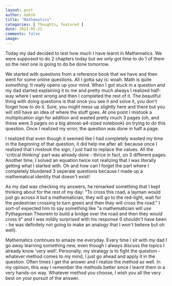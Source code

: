 ```yaml
---
layout: post
author: daksh
title: "Mathematics"
categories: [ Thoughts, featured ]
date: 2022-05-21
comments: false
image: 
---
```

Today my dad decided to test how much I have learnt in Mathematics. We were supposed to do 2 chapters today but we only got time to do 1 of them so the next one is going to do be done tomorrow. 

We started with questions from a reference book that we have and then went for some online questions. All I gotta say is: woah. Math is quite *something*. It really opens up your mind. When I got stuck in a question and my dad started explaining it to me and pretty much always I realized half-way where I went wrong and then I completed the rest of it. The beautiful thing with doing questions is that once you see it and solve it, you don't forget how to do it. Sure, you might mess up slightly here and there but you will still have an idea of where the stuff goes. At one point I mistook a multiplication sign for addition and wasted pretty much 3 pages (oh, and these were 3 pages on a big almost-a4-sized notebook) on trying to do this question. Once I realized my error, the question was done in half a page.

I realized that even though it seemed like I had completely wasted my time in the beginning of that question, it did help me after all: because once I realized that I mistook the sign, I just had to replace the values. All the 'critical thinking' part was already done - thrice in fact, on 3 different pages. Another time, I solved an equation twice not realizing that I was literally getting what I started with. Oh and how can I forget the part where I completely blundered 3 seperate questions because I made up a mathematical identity that doesn't exist!

As my dad was checking my answers, he remarked something that I kept thinking about for the rest of my day: "To cross this road, a layman would just go across it but a mathematician, they will go to the red-light, wait for the pedestrian crossing to turn green and then they will cross the road." I sort-of  expected him to say something like "a mathematician will use Pythagorean Theorem to build a bridge over the road and then they would cross it" and I was mildly surprised with his response (I shouldn't have been - he was definitely not going to make an analogy that I won't believe but oh well). 

Mathematics continues to amaze me everyday. Every time I sit with my dad I go away learning something new, even though I always discuss the topics I already know 'very well'. Personally, my strategy is to fight the question - whatever method comes to my mind, I just go ahead and apply it in the question. Often times I get the answer and I realize the method as well. In my opinion, this way I remember the methods better since I learnt them in a very hands-on way. Whatever method you choose, I wish you all the very best on your pursuit of the answer.